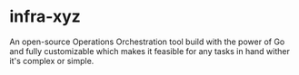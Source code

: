 # infra-xyz

An open-source Operations Orchestration tool build with the power of Go and fully customizable which makes it feasible for any tasks in hand wither it's complex or simple.
